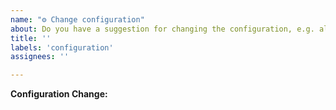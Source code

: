 ```yaml
---
name: "⚙️ Change configuration"
about: Do you have a suggestion for changing the configuration, e.g. allowed licenses or min stars?
title: ''
labels: 'configuration'
assignees: ''

---
```


**Configuration Change:**

<!-- Describe your suggested configuration change. -->
